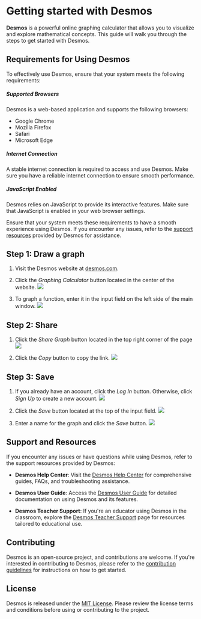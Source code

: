 # Getting started with **Desmos**

**Desmos** is a powerful online graphing calculator that allows you to visualize and explore mathematical concepts. This guide will walk you through the steps to get started with Desmos.

## Requirements for Using Desmos

To effectively use Desmos, ensure that your system meets the following requirements:

##### Supported Browsers

Desmos is a web-based application and supports the following browsers:

- Google Chrome
- Mozilla Firefox
- Safari
- Microsoft Edge

##### Internet Connection

A stable internet connection is required to access and use Desmos. Make sure you have a reliable internet connection to ensure smooth performance.

##### JavaScript Enabled

Desmos relies on JavaScript to provide its interactive features. Make sure that JavaScript is enabled in your web browser settings.


Ensure that your system meets these requirements to have a smooth experience using Desmos. If you encounter any issues, refer to the [support resources](https://support.desmos.com/hc/en-us) provided by Desmos for assistance.

## Step 1: Draw a graph

1. Visit the Desmos website at [desmos.com](https://www.desmos.com).

2. Click the *Graphing Calculator* button located in the center of the website.
![ ](https://i.ibb.co/9qPbKz5/main-page.png)

3. To graph a function, enter it in the input field on the left side of the main window.
![ ](https://i.ibb.co/vcL1g2H/graph-page.png)

## Step 2: Share
1. Click the *Share Graph* button located in the top right corner of the page
![ ](https://i.ibb.co/nLKBMhS/graph-page-share.png)

2. Click the *Copy* button to copy the link.
![ ](https://i.ibb.co/rtnwhVX/graph-page-sharelink.png)

## Step 3: Save
1. If you already have an account, click the *Log In* button. Otherwise, click *Sign Up* to create a new account.
![ ](https://i.ibb.co/nLKBMhS/graph-page-share.png)

2. Click the *Save* button located at the top of the input field.
![ ](https://i.ibb.co/xXrYzYv/graph-page-save.png)

3. Enter a name for the graph and click the *Save* button.
![ ](https://i.ibb.co/wJywJPF/graph-page-savename.png)

## Support and Resources

If you encounter any issues or have questions while using Desmos, refer to the support resources provided by Desmos:

- **Desmos Help Center**: Visit the [Desmos Help Center](https://support.desmos.com/hc/en-us) for comprehensive guides, FAQs, and troubleshooting assistance.

- **Desmos User Guide**: Access the [Desmos User Guide](https://support.desmos.com/hc/en-us/articles/202385399-User-Guide) for detailed documentation on using Desmos and its features.

- **Desmos Teacher Support**: If you're an educator using Desmos in the classroom, explore the [Desmos Teacher Support](https://teacher.desmos.com/support) page for resources tailored to educational use.

## Contributing

Desmos is an open-source project, and contributions are welcome. If you're interested in contributing to Desmos, please refer to the [contribution guidelines](https://github.com/desmos-labs/desmos/blob/master/CONTRIBUTING.md) for instructions on how to get started.

## License

Desmos is released under the [MIT License](https://github.com/desmos-labs/desmos/blob/master/LICENSE). Please review the license terms and conditions before using or contributing to the project.